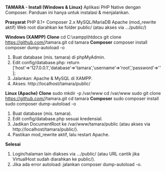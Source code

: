 **TAMARA - Install (Windows & Linux)**
Aplikasi PHP Native dengan Composer. Panduan ini hanya untuk instalasi & menjalankan.

**Prasyarat**
PHP 8.1+
Composer 2.x
MySQL/MariaDB
Apache (mod_rewrite aktif)
Web root diarahkan ke folder public/ (atau akses via …/public/)

**Windows (XAMPP)**
**Clone**
cd C:\xampp\htdocs
git clone https://github.com/<org-atau-username>/tamara.git
cd tamara
**Composer**
composer install
composer dump-autoload -o

1. Buat database (mis. tamara) di phpMyAdmin.
2. Edit config/database.php:
return ['host'=>'127.0.0.1','database'=>'tamara','username'=>'root','password'=>''];
3. Jalankan: Apache & MySQL di XAMPP.
4. Akses: http://localhost/tamara/public/

**Linux (Apache)**
**Clone**
sudo mkdir -p /var/www
cd /var/www
sudo git clone https://github.com/<org-atau-username>/tamara.git
cd tamara
**Composer**
sudo composer install
sudo composer dump-autoload -o

1. Buat database (mis. tamara).
2. Edit config/database.php sesuai kredensial.
3. Jadikan DocumentRoot ke /var/www/tamara/public (atau akses via http://localhost/tamara/public/).
4. Pastikan mod_rewrite aktif, lalu restart Apache.

**Selesai**
1. Login/halaman lain diakses via …/public/ (atau URL cantik jika VirtualHost sudah diarahkan ke public/).
2. Jika ada error autoload: jalankan composer dump-autoload -o.
